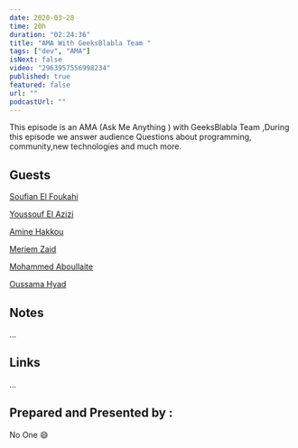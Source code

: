 ```yaml
---
date: 2020-03-28
time: 20h
duration: "02:24:36"
title: "AMA With GeeksBlabla Team "
tags: ["dev", "AMA"]
isNext: false
video: "2963957556998234"
published: true
featured: false
url: ""
podcastUrl: ""
---
```


This episode is an AMA (Ask Me Anything ) with GeeksBlabla Team ,During this episode we answer audience Questions about programming, community,new technologies and much more.

## Guests

[Soufian El Foukahi](https://twitter.com/souffanda/)

[Youssouf El Azizi](https://elazizi.com/)

[Amine Hakkou](https://www.hakkou.me/)

[Meriem Zaid](https://www.facebook.com/MeriemZaid)

[Mohammed Aboullaite](https://aboullaite.me/)

[Oussama Hyad](https://www.facebook.com/heoussama.oussama)

## Notes

...

## Links

...

## Prepared and Presented by :

No One 😄

